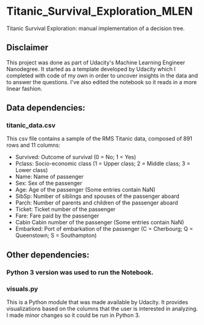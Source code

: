 # Titanic_Survival_Exploration_MLEN
Titanic Survival Exploration: manual implementation of a decision tree.

## Disclaimer
This project was done as part of Udacity's Machine Learning Engineer Nanodegree. It started as a template developed by Udacity which I completed with code of my own in order to uncover insights in the data and to answer the questions. I've also edited the notebook so it reads in a more linear fashion.

## Data dependencies:

### titanic_data.csv
This csv file contains a sample of the RMS Titanic data, composed of 891 rows and 11 columns:

* Survived: Outcome of survival (0 = No; 1 = Yes)
* Pclass: Socio-economic class (1 = Upper class; 2 = Middle class; 3 = Lower class)
* Name: Name of passenger
* Sex: Sex of the passenger
* Age: Age of the passenger (Some entries contain NaN)
* SibSp: Number of siblings and spouses of the passenger aboard
* Parch: Number of parents and children of the passenger aboard
* Ticket: Ticket number of the passenger
* Fare: Fare paid by the passenger
* Cabin Cabin number of the passenger (Some entries contain NaN)
* Embarked: Port of embarkation of the passenger (C = Cherbourg; Q = Queenstown; S = Southampton)

## Other dependencies:

### Python 3 version was used to run the Notebook.

### visuals.py

This is a Python module that was made available by Udacity. It provides visualizations based on the columns that the user is interested in analyzing. I made minor changes so it could be run in Python 3.

